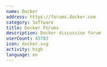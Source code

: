 ```yaml
---
name: Docker
address: https://forums.docker.com
category: Software
title: Docker Forums
description: Docker discussion forum
userCount: 45783
icon: docker.svg
activity: high
language: en
---
```

